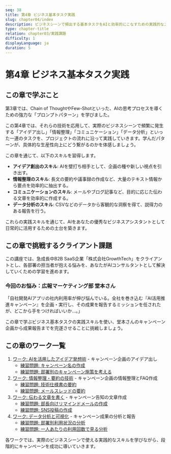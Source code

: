 ```yaml
---
seq: 38
title: 第4章 ビジネス基本タスク実践
slug: chapter04/index
description: ビジネスシーンで頻出する基本タスクをAIと効率的にこなすための実践的なスキルを学ぶ
type: chapter-title
relation: chapter03/実践課題
difficulty: 1
displayLanguage: ja
duration: 5
---
```


# 第4章 ビジネス基本タスク実践

## この章で学ぶこと

第3章では、Chain of ThoughtやFew-Shotといった、AIの思考プロセスを導くための強力な「プロンプトパターン」を学びました。

この第4章では、それらの技術を応用して、実際のビジネスシーンで頻繁に発生する「アイデア出し」「情報整理」「コミュニケーション」「データ分析」といった一連のタスクを、プロジェクトの流れに沿って実践していきます。学んだパターンが、具体的な生産性向上にどう繋がるのかを体感しましょう。

この章を通じて、以下のスキルを習得します。

- **アイデア創出のスキル**: AIを壁打ち相手として、企画の種や新しい視点を引き出す。
- **情報整理のスキル**: 長文の要約や議事録の作成など、大量のテキスト情報から要点を効率的に抽出する。
- **コミュニケーションのスキル**: メールやブログ記事など、目的に応じた伝わる文章を効率的に作成する。
- **データ分析のスキル**: CSVなどのデータから客観的な洞察を得て、説得力のある報告を行う。

これらの実践スキルを通じて、AIをあなたの優秀なビジネスアシスタントとして日常的に活用するための土台を築きます。

## この章で挑戦するクライアント課題
この講座では、急成長中B2B SaaS企業「株式会社GrowthTech」をクライアントとし、各部署の担当者が抱える悩みを、あなたがAIコンサルタントとして解決していくための学習を進めます。

### 今回のお悩み：広報マーケティング部 堂本さん
「自社開発AIアプリの社内利用率が伸び悩んでいる。全社を巻き込む『AI活用推進キャンペーン』を企画・実行し、その成果を報告するミッションを任されたが、どこから手をつければいいか…。」

この章で学ぶビジネス基本タスクの実践スキルを使い、堂本さんのキャンペーン企画から成果報告までを完遂させることに挑戦しましょう。

## この章のワーク一覧

1. [ワーク: AIを活用したアイデア発想術](work24) - キャンペーン企画のアイデア出し
   - [練習問題: キャンペーン名の作成](work25)
   - [練習問題: 部署別のキャンペーン施策を考える](work26)
2. [ワーク: 情報整理・要約の技術](work27) - キャンペーン企画の情報整理とFAQ作成
   - [練習問題: 技術仕様書の要約](work28)
   - [練習問題: メールスレッドの要約](work29)
3. [ワーク: 伝わる文章を書く](work30) - キャンペーン告知の文章作成
   - [練習問題: 部長向けリマインドメールの作成](work31)
   - [練習問題: SNS投稿の作成](work32)
4. [ワーク: データ分析と可視化](work33) - キャンペーン成果の分析と報告
   - [練習問題: 部署別利用状況の分析](work34)
   - [練習問題: 一人あたりの利用回数で見る分析](work35)

各ワークでは、実際のビジネスシーンで使える実践的なスキルを学びながら、段階的にキャンペーンを成功に導いていきます。

